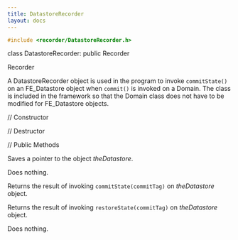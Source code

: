 ```yaml
---
title: DatastoreRecorder 
layout: docs
---
```


```cpp
#include <recorder/DatastoreRecorder.h>
```



class DatastoreRecorder: public Recorder



Recorder






A DatastoreRecorder object is used in the program to invoke
`commitState()` on an FE_Datastore object when `commit()` is invoked on
a Domain. The class is included in the framework so that the Domain
class does not have to be modified for FE_Datastore objects.

// Constructor






// Destructor






// Public Methods











Saves a pointer to the object *theDatastore*.




Does nothing.




Returns the result of invoking `commitState(commitTag)` on
*theDatastore* object.

Returns the result of invoking `restoreState(commitTag)` on
*theDatastore* object.

Does nothing.
